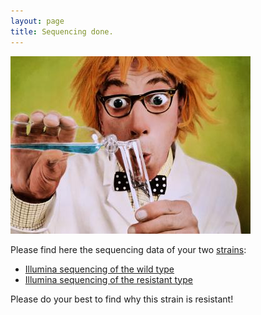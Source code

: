 ```yaml
---
layout: page
title: Sequencing done.
---
```


![Working hard!](chemist.jpg)

Please find here the sequencing data of your two [strains](https://en.wikipedia.org/wiki/Strain_(biology)):
 * [Illumina sequencing of the wild type](salmonella-enterica.reads.fna)
 * [Illumina sequencing of the resistant type](salmonella-enterica-variant.reads.fna)

Please do your best to find why this strain is resistant!
